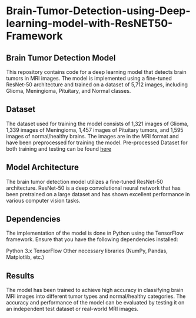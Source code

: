# Brain-Tumor-Detection-using-Deep-learning-model-with-ResNET50-Framework
## Brain Tumor Detection Model

This repository contains code for a deep learning model that detects brain tumors in MRI images. The model is implemented using a fine-tuned ResNet-50 architecture and trained on a dataset of 5,712 images, including Glioma, Meningioma, Pituitary, and Normal classes.

## Dataset
The dataset used for training the model consists of 1,321 images of Glioma, 1,339 images of Meningioma, 1,457 images of Pituitary tumors, and 1,595 images of normal/healthy brains. The images are in the MRI format and have been preprocessed for training the model. Pre-processed Dataset for both training and testing can be found [here](https://www.kaggle.com/datasets/masoudnickparvar/brain-tumor-mri-dataset)

## Model Architecture
The brain tumor detection model utilizes a fine-tuned ResNet-50 architecture. ResNet-50 is a deep convolutional neural network that has been pretrained on a large dataset and has shown excellent performance in various computer vision tasks.

## Dependencies
The implementation of the model is done in Python using the TensorFlow framework. Ensure that you have the following dependencies installed:

Python 3.x
TensorFlow
Other necessary libraries (NumPy, Pandas, Matplotlib, etc.)

## Results

The model has been trained to achieve high accuracy in classifying brain MRI images into different tumor types and normal/healthy categories. The accuracy and performance of the model can be evaluated by testing it on an independent test dataset or real-world MRI images.
